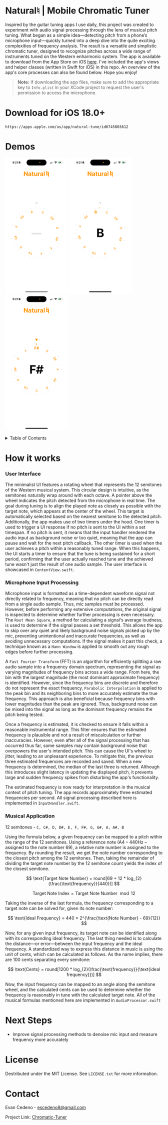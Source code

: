 # Natural♮ | Mobile Chromatic Tuner
Inspired by the guitar tuning apps I use daily, this project was created to experiment with audio signal processing through the lens of musical pitch tuning. What began as a simple idea—detecting pitch from a phone’s microphone input—quickly turned into a deep dive into the quite exciting complexities of frequency analysis. The result is a versatile and simplistic chromatic tuner, designed to recognize pitches across a wide range of instruments tuned on the Western enharmonic system. The app is available to download from the App Store on iOS [here](https://apps.apple.com/us/app/natural-tune/id6745803612). I've included the app's views and helper classes (written in Swift for iOS) in this repo. An overview of the app's core processes can also be found below. Hope you enjoy!

> **Note:** If downloading the app files, make sure to add the appropriate key to `Info.plist` in your XCode project to request the user's permission to access the microphone.

# Download for iOS 18.0+
```
https://apps.apple.com/us/app/natural-tune/id6745803612
```
# Demos
<img src="https://github.com/EvanC8/chromatic-Tuner/blob/main/Demos/demo2.PNG?raw=true" width="200"> <img src="https://github.com/EvanC8/chromatic-Tuner/blob/main/Demos/demo1.PNG?raw=true" width="200"> <img src="https://github.com/EvanC8/chromatic-Tuner/blob/main/Demos/demo3.PNG?raw=true" width="200">
<br>

<!-- TABLE OF CONTENTS -->
<details>
  <summary>Table of Contents</summary>
  <ol>
    <li>
      <a href="#how-it-works">How it works</a>
      <ul>
        <li><a href="#User-Interface">User Interface</a></li>
        <li><a href="#Microphone-Input-Processing">Microphone Input Processing</a></li>
        <li><a href="#Musical-Application">Musical Application</a></li>
      </ul>
    </li>
    <li><a href="#next-steps">Next Steps</a></li>
    <li><a href="#license">License</a></li>
    <li><a href="#contact">Contact</a></li>
  </ol>
</details>

# How it works

### User Interface
The minimalist UI features a rotating wheel that represents the 12 semitones of the Western musical system. This circular design is intuitive, as the semitones naturally wrap around with each octave. A pointer above the wheel indicates the pitch detected from the microphone in real time. The goal during tuning is to align the played note as closely as possible with the target note, which appears at the center of the wheel. This target is automatically selected based on the nearest semitone to the detected pitch. Additionally, the app makes use of two timers under the hood. One timer is used to trigger a UI response if no pitch is sent to the UI within a set timespan. If no pitch is sent, it means that the input handler rendered the audio input as background noise or too quiet, meaning that the app can pause and wait for the next pitch callback. The other timer is used when the user achieves a pitch within a reasonably tuned range. When this happens, the UI starts a timer to ensure that the tune is being sustained for a short period, confirming that the user actually reached tune and the achieved tune wasn't just the result of one audio sample. The user interface is showcased in `ContentView.swift`.

### Microphone Input Processing
Microphone input is formatted as a time-dependent waveform signal not directly related to frequency, meaning that no pitch can be directly read from a single audio sample. Thus, mic samples must be processed. However, before performing any extensive computations, the original signal is inspected to determine whether further processing is even necessary. The `Root Mean Square`, a method for calculating a signal's average loudness, is used to determine if the signal passes a set threshold. This allows the app to skip over any quiet and likely background noise signals picked up by the mic, preventing unintentional and inaccurate frequencies, as well as avoiding unnecessary computations. If the signal makes it past this check, a technique known as a `Hann Window` is applied to smooth out any rough edges before further processing.

A `Fast Fourier Transform` (FFT) is an algorithm for efficiently splitting a raw audio sample into a frequency domain spectrum, representing the signal as varying magnitudes of frequency bins across a wide range. From here, the bin with the largest magnitude (the most dominant approximate frequency) is identified. However, since the frequency bins are discrete and therefore do not represent the exact frequency, `Parabolic Interpolation` is applied to the peak bin and its neighboring bins to more accurately estimate the true frequency. This approach is also beneficial because frequency bins with lower magnitudes than the peak are ignored. Thus, background noise can be mixed into the signal as long as the dominant frequency remains the pitch being tested.

Once a frequency is estimated, it is checked to ensure it falls within a reasonable instrumental range. This filter ensures that the estimated frequency is plausible and not a result of miscalculation or further inaccuracies. However, even after all of the signal processing that has occurred thus far, some samples may contain background noise that overpowers the user's intended pitch. This can cause the UI's wheel to jitter, leading to an unpleasant experience. To mitigate this, the previous three estimated frequencies are recorded and saved. When a new frequency is determined, the median of the last three is returned. Although this introduces slight latency in updating the displayed pitch, it prevents large and sudden frequency spikes from disturbing the app's functionality.

The estimated frequency is now ready for interpretation in the musical context of pitch tuning. The app records approximately three estimated frequencies per second. All signal processing described here is implemented in `InputHandler.swift`.

### Musical Application
12 semitones - ```C, C#, D, D#, E, F, F#, G, G#, A, A#, B```

Using the formula below, a given frequency can be mapped to a pitch within the range of the 12 semitones. Using a reference note (A4 – 440Hz – assigned to the note number 69), a relative note number is assigned to the frequency. By rounding the result, we get the note number corresponding to the closest pitch among the 12 semitones. Then, taking the remainder of dividing the target note number by the 12 semitone count yields the index of the closest semitone.

$$ \text{Target Note Number} = round[69 + 12 * log_{2}(\frac{\text{frequency}}{440})] $$

$$ \text{Target Note Index} = \text{Target Note Number}\mod{12} $$

Taking the inverse of the last formula, the frequency corresponding to a target note can be solved for, given its note number:

$$ \text{Ideal Frequency} = 440 * 2^{\frac{\text{Note Number} - 69}{12}} $$

Now, for any given input frequency, its target note can be identified along with its corresponding ideal frequency. The last thing needed is to calculate the distance—or error—between the input frequency and the ideal frequency. A standardized way to express this distance in music is using the unit of cents, which can be calculated as follows. As the name implies, there are 100 cents separating every semitone:

$$ \text{Cents} = round[1200 * log_{2}(\frac{\text{frequency}}{\text{ideal frequency}})] $$

Now, the input frequency can be mapped to an angle along the semitone wheel, and the calculated cents can be used to determine whether the frequency is reasonably in tune with the calculated target note. All of the musical formulas mentioned here are implemented in `AudioProcessor.swift`


# Next Steps
* Improve signal processing methods to denoise mic input and measure frequency more accurately

# License
Destributed under the MIT License. See `LICENSE.txt` for more information.

# Contact
Evan Cedeno - escedeno8@gmail.com

Project Link: [Chromatic-Tuner](https://github.com/EvanC8/Chromatic-Tuner)

